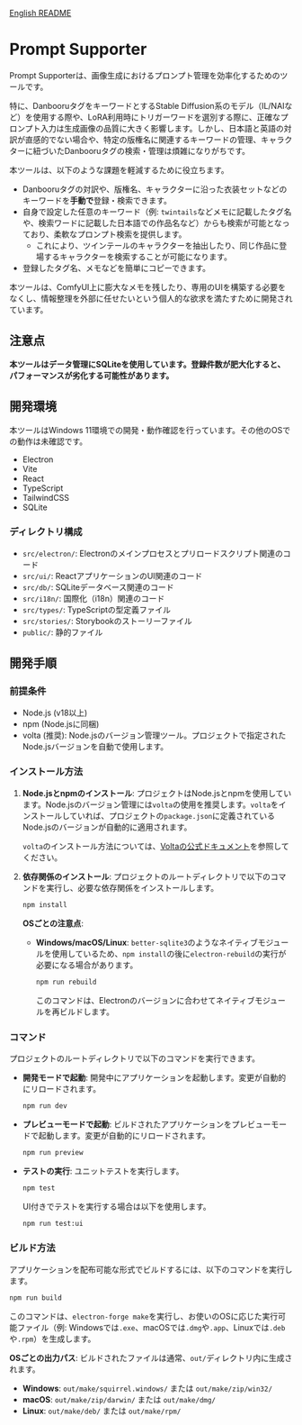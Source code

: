 [English README](README_EN.md)

# Prompt Supporter

Prompt Supporterは、画像生成におけるプロンプト管理を効率化するためのツールです。

特に、DanbooruタグをキーワードとするStable Diffusion系のモデル（IL/NAIなど）を使用する際や、LoRA利用時にトリガーワードを選別する際に、正確なプロンプト入力は生成画像の品質に大きく影響します。しかし、日本語と英語の対訳が直感的でない場合や、特定の版権名に関連するキーワードの管理、キャラクターに紐づいたDanbooruタグの検索・管理は煩雑になりがちです。

本ツールは、以下のような課題を軽減するために役立ちます。

- Danbooruタグの対訳や、版権名、キャラクターに沿った衣装セットなどのキーワードを**手動で**登録・検索できます。
- 自身で設定した任意のキーワード（例: `twintails`などメモに記載したタグ名や、検索ワードに記載した日本語での作品名など）からも検索が可能となっており、柔軟なプロンプト検索を提供します。
  - これにより、ツインテールのキャラクターを抽出したり、同じ作品に登場するキャラクターを検索することが可能になります。
- 登録したタグ名、メモなどを簡単にコピーできます。

本ツールは、ComfyUI上に膨大なメモを残したり、専用のUIを構築する必要をなくし、情報整理を外部に任せたいという個人的な欲求を満たすために開発されています。

## 注意点

**本ツールはデータ管理にSQLiteを使用しています。登録件数が肥大化すると、パフォーマンスが劣化する可能性があります。**

## 開発環境

本ツールはWindows 11環境での開発・動作確認を行っています。その他のOSでの動作は未確認です。

- Electron
- Vite
- React
- TypeScript
- TailwindCSS
- SQLite

### ディレクトリ構成

-   `src/electron/`: Electronのメインプロセスとプリロードスクリプト関連のコード
-   `src/ui/`: ReactアプリケーションのUI関連のコード
-   `src/db/`: SQLiteデータベース関連のコード
-   `src/i18n/`: 国際化（i18n）関連のコード
-   `src/types/`: TypeScriptの型定義ファイル
-   `src/stories/`: Storybookのストーリーファイル
-   `public/`: 静的ファイル

## 開発手順

### 前提条件

-   Node.js (v18以上)
-   npm (Node.jsに同梱)
-   volta (推奨): Node.jsのバージョン管理ツール。プロジェクトで指定されたNode.jsバージョンを自動で使用します。

### インストール方法

1.  **Node.jsとnpmのインストール**:
    プロジェクトはNode.jsとnpmを使用しています。Node.jsのバージョン管理には`volta`の使用を推奨します。`volta`をインストールしていれば、プロジェクトの`package.json`に定義されているNode.jsのバージョンが自動的に適用されます。

    `volta`のインストール方法については、[Voltaの公式ドキュメント](https://docs.volta.sh/guide/getting-started)を参照してください。

2.  **依存関係のインストール**:
    プロジェクトのルートディレクトリで以下のコマンドを実行し、必要な依存関係をインストールします。

    ```bash
    npm install
    ```

    **OSごとの注意点**:
    -   **Windows/macOS/Linux**: `better-sqlite3`のようなネイティブモジュールを使用しているため、`npm install`の後に`electron-rebuild`の実行が必要になる場合があります。
        ```bash
        npm run rebuild
        ```
        このコマンドは、Electronのバージョンに合わせてネイティブモジュールを再ビルドします。

### コマンド

プロジェクトのルートディレクトリで以下のコマンドを実行できます。

-   **開発モードで起動**:
    開発中にアプリケーションを起動します。変更が自動的にリロードされます。
    ```bash
    npm run dev
    ```

-   **プレビューモードで起動**:
    ビルドされたアプリケーションをプレビューモードで起動します。変更が自動的にリロードされます。
    ```bash
    npm run preview
    ```

-   **テストの実行**:
    ユニットテストを実行します。
    ```bash
    npm test
    ```
    UI付きでテストを実行する場合は以下を使用します。
    ```bash
    npm run test:ui
    ```

### ビルド方法

アプリケーションを配布可能な形式でビルドするには、以下のコマンドを実行します。

```bash
npm run build
```

このコマンドは、`electron-forge make`を実行し、お使いのOSに応じた実行可能ファイル（例: Windowsでは`.exe`、macOSでは`.dmg`や`.app`、Linuxでは`.deb`や`.rpm`）を生成します。

**OSごとの出力パス**:
ビルドされたファイルは通常、`out/`ディレクトリ内に生成されます。
-   **Windows**: `out/make/squirrel.windows/` または `out/make/zip/win32/`
-   **macOS**: `out/make/zip/darwin/` または `out/make/dmg/`
-   **Linux**: `out/make/deb/` または `out/make/rpm/`

